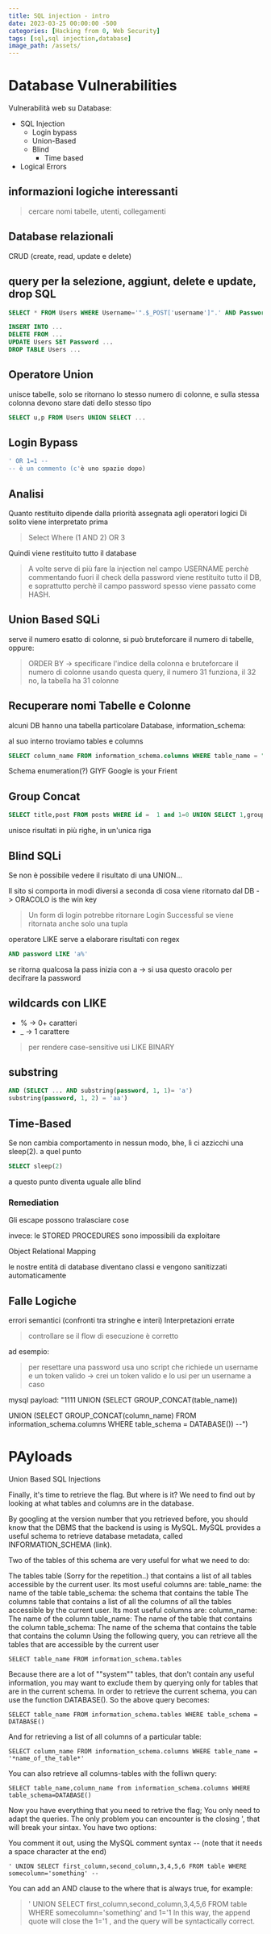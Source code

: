```yaml
---
title: SQL injection - intro
date: 2023-03-25 00:00:00 -500
categories: [Hacking from 0, Web Security]
tags: [sql,sql injection,database]
image_path: /assets/
--- 
```


# Database Vulnerabilities
Vulnerabilità web su Database:
- SQL Injection
    - Login bypass
    - Union-Based
    - Blind
        - Time based
- Logical Errors

informazioni logiche interessanti 
-
> cercare nomi tabelle, utenti, collegamenti


Database relazionali
-
CRUD (create, read, update e delete)

query per la selezione, aggiunt, delete e update, drop SQL
-
```sql
SELECT * FROM Users WHERE Username='".$_POST['username']".' AND Password='".$POST['password']."'

INSERT INTO ...
DELETE FROM ...
UPDATE Users SET Password ...
DROP TABLE Users ...

```
Operatore Union
-
unisce tabelle, solo se ritornano lo stesso numero di colonne, e sulla stessa colonna devono stare dati dello stesso tipo
```sql
SELECT u,p FROM Users UNION SELECT ...
````

## Login Bypass
```sql
' OR 1=1 -- 
-- è un commento (c'è uno spazio dopo)
```

Analisi 
-
Quanto restituito dipende dalla priorità assegnata agli operatori logici
Di solito viene interpretato prima 

> Select Where (1 AND 2) OR 3

Quindi viene restituito tutto il database
> A volte serve di più fare la injection nel campo USERNAME perchè commentando fuori il check della password viene restituito tutto il DB, e soprattutto perchè il campo password spesso viene passato come HASH.

## Union Based SQLi
serve il numero esatto di colonne, si può bruteforcare il numero di tabelle, oppure:

> ORDER BY -> specificare l'indice della colonna e bruteforcare il numero di colonne usando questa query, il numero 31 funziona, il 32 no, la tabella ha 31 colonne

## Recuperare nomi Tabelle e Colonne

alcuni DB hanno una tabella particolare Database, information_schema:

al suo interno troviamo tables e columns
```SQL
SELECT column_name FROM information_schema.columns WHERE table_name = "Users"
```

Schema enumeration(?) GIYF Google is your Frient

Group Concat
-
```sql
SELECT title,post FROM posts WHERE id =  1 and 1=0 UNION SELECT 1,group_concat(username, ':', password) FROM Users -- 
```

unisce risultati in più righe, in un'unica riga

## Blind SQLi
Se non è possibile vedere il risultato di una UNION...


Il sito si comporta in modi diversi a seconda di cosa viene ritornato dal DB -> ORACOLO is the win key
> Un form di login potrebbe ritornare Login Successful se viene ritornata anche solo una tupla


operatore LIKE 
serve a elaborare risultati con regex
```sql
AND password LIKE 'a%'
```
se ritorna qualcosa la pass inizia con a -> si usa questo oracolo per decifrare la password

wildcards con LIKE
-
- % -> 0+ caratteri
- _ -> 1 carattere
> per rendere case-sensitive usi LIKE BINARY

substring
-
```sql
AND (SELECT ... AND substring(password, 1, 1)= 'a') 
substring(password, 1, 2) = 'aa')
 ```

## Time-Based

Se non cambia comportamento in nessun modo, bhe, lì ci azzicchi una sleep(2).
a quel punto 

```sql
SELECT sleep(2)
```
a questo punto diventa uguale alle blind

### Remediation
Gli escape possono tralasciare cose

invece: le STORED PROCEDURES sono impossibili da exploitare

Object Relational Mapping

le nostre entità di database diventano classi e vengono sanitizzati automaticamente

## Falle Logiche

errori semantici (confronti tra stringhe e interi)
Interpretazioni errate
> controllare se il flow di esecuzione è corretto

ad esempio:
> per resettare una password usa uno script che richiede un username e un token valido -> crei un token valido e lo usi per un username a caso

mysql payload:
"1111 UNION (SELECT GROUP_CONCAT(table_name))

UNION (SELECT GROUP_CONCAT(column_name) FROM information_schema.columns WHERE table_schema = DATABASE()) --")


# PAyloads
Union Based SQL Injections

Finally, it's time to retrieve the flag. But where is it? We need to find out by looking at what tables and columns are in the database.

By googling at the version number that you retrieved before, you should know that the DBMS that the backend is using is MySQL. MySQL provides a useful schema to retrieve database metadata, called INFORMATION_SCHEMA (link).

Two of the tables of this schema are very useful for what we need to do:

The tables table (Sorry for the repetition..) that contains a list of all tables accessible by the current user. Its most useful columns are:
table_name: the name of the table
table_schema: the schema that contains the table
The columns table that contains a list of all the columns of all the tables accessible by the current user. Its most useful columns are:
column_name: The name of the column
table_name: The name of the table that contains the column
table_schema: The name of the schema that contains the table that contains the column
Using the following query, you can retrieve all the tables that are accessible by the current user

```mysql 
SELECT table_name FROM information_schema.tables
```
Because there are a lot of ""system"" tables, that don't contain any useful information, you may want to exclude them by querying only for tables that are in the current schema. In order to retrieve the current schema, you can use the function DATABASE(). So the above query becomes:

```mysql
SELECT table_name FROM information_schema.tables WHERE table_schema = DATABASE()
```
And for retrieving a list of all columns of a particular table:

```mysql
SELECT column_name FROM information_schema.columns WHERE table_name = '*name_of_the_table*'
```
You can also retrieve all columns-tables with the folliwn query:

```mysql
SELECT table_name,column_name from information_schema.columns WHERE table_schema=DATABASE()
```
Now you have everything that you need to retrive the flag; You only need to adapt the queries. The only problem you can encounter is the closing ', that will break your sintax. You have two options:

You comment it out, using the MySQL comment syntax -- (note that it needs a space character at the end)
```mysql
' UNION SELECT first_column,second_column,3,4,5,6 FROM table WHERE somecolumn='something' -- 
```
You can add an AND clause to the where that is always true, for example:
>' UNION SELECT first_column,second_column,3,4,5,6 FROM table WHERE somecolumn='something' and 1='1
In this way, the append quote will close the 1='1 , and the query will be syntactically correct.

